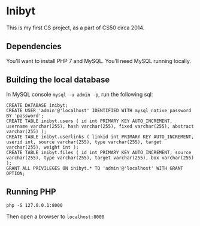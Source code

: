 # Inibyt

This is my first CS project, as a part of CS50 circa 2014.

## Dependencies

You'll want to install PHP 7 and MySQL. You'll need MySQL running locally.

## Building the local database

In MySQL console `mysql -u admin -p`, run the following sql:

```
CREATE DATABASE inibyt;
CREATE USER 'admin'@'localhost' IDENTIFIED WITH mysql_native_password BY 'password';
CREATE TABLE inibyt.users ( id int PRIMARY KEY AUTO_INCREMENT, username varchar(255), hash varchar(255), fixed varchar(255), abstract varchar(255) );
CREATE TABLE inibyt.userlinks ( linkid int PRIMARY KEY AUTO_INCREMENT, userid int, source varchar(255), type varchar(255), target varchar(255), weight int );
CREATE TABLE inibyt.files ( id int PRIMARY KEY AUTO_INCREMENT, source varchar(255), type varchar(255), target varchar(255), box varchar(255) );
GRANT ALL PRIVILEGES ON inibyt.* TO 'admin'@'localhost' WITH GRANT OPTION;
```

## Running PHP

`php -S 127.0.0.1:8000`

Then open a browser to `localhost:8000`
